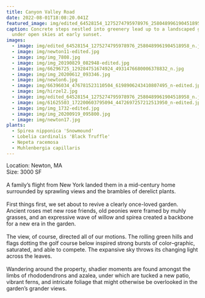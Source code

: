 ```yaml
---
title: Canyon Valley Road
date: 2022-08-01T18:08:20.041Z
featured_image: img/edited_64528154_1275274795978976_2580489961904518958_n.jpg
caption: Concrete steps nestled into greenery lead up to a landscaped garden
  under open skies at early sunset.
images:
  - image: img/edited_64528154_1275274795978976_2580489961904518958_n.jpg
  - image: img/newton11-edited.jpg
  - image: img/img_7808.jpg
  - image: img/img_20190829_082948-edited.jpg
  - image: img/66296725_129284751674924_4931476680006378832_n.jpg
  - image: img/img_20200612_093346.jpg
  - image: img/newton6.jpg
  - image: img/66396034_476781523110504_6198906243410807495_n-edited.jpg
  - image: img/hirzel2.jpg
  - image: img/edited_64528154_1275274795978976_2580489961904518958_n.jpg
  - image: img/61625503_172200603795094_4472697257212513950_n-edited.jpg
  - image: img/img_1732-edited.jpg
  - image: img/img_20200919_095800.jpg
  - image: img/newton17.jpg
plants:
  - Spirea nipponica 'Snowmound'
  - Lobelia cardinalis 'Black Truffle'
  - Nepeta racemosa
  - Muhlenbergia capillaris
---
```

Location: Newton, MA\
S﻿ize: 3000 SF\
\
A family’s flight from New York landed them in a mid-century home surrounded by sprawling views and the brambles of derelict plants. \
\
First things first, we set about to revive a clearly once-loved garden. Ancient roses met new rose friends, old peonies were framed by muhly grasses, and an expressive wave of willow and spirea created a backbone for a new era in the garden. \
\
The view, of course, directed all of our motions. The rolling green hills and flags dotting the golf course below inspired strong bursts of color–graphic, saturated, and able to compete. The expansive sky throws its changing light across the leaves. \
\
Wandering around the property, shadier moments are found amongst the limbs of rhododendrons and azalea, under which are tucked a new patio, vibrant ferns, and intricate foliage that might otherwise be overlooked in the garden’s grander views.